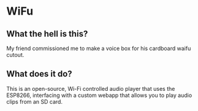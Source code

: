 # WiFu

## What the hell is this?
My friend commissioned me to make a voice box for his cardboard waifu cutout. 

## What does it do?
This is an open-source, Wi-Fi controlled audio player that uses the ESP8266, interfacing with a custom webapp that allows you to play audio clips from an SD card.

